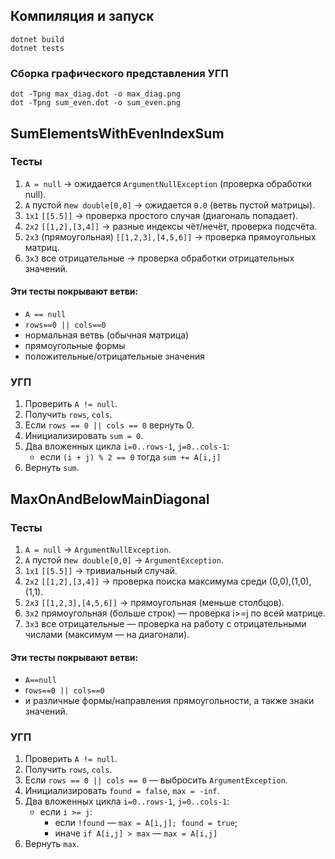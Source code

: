 ## Компиляция и запуск
```
dotnet build
dotnet tests
```
### Сборка графического представления УГП
```
dot -Tpng max_diag.dot -o max_diag.png
dot -Tpng sum_even.dot -o sum_even.png
```

## SumElementsWithEvenIndexSum

### Тесты
1. `A = null` → ожидается `ArgumentNullException` (проверка обработки null).
2. `A` пустой n`ew double[0,0]` → ожидается `0.0` (ветвь пустой матрицы).
3. `1x1` `[[5.5]]` → проверка простого случая (диагональ попадает).
4. `2x2` `[[1,2],[3,4]]` → разные индексы чёт/нечёт, проверка подсчёта.
5. `2x3` (прямоугольная) `[[1,2,3],[4,5,6]]` → проверка прямоугольных матриц.
6. `3x3` все отрицательные → проверка обработки отрицательных значений.

#### Эти тесты покрывают ветви:
- `A == null`
- `rows==0 || cols==0`
- нормальная ветвь (обычная матрица)
- прямоугольные формы
- положительные/отрицательные значения

### УГП

1. Проверить `A != null`.
2. Получить `rows`, `cols`.
3. Если `rows == 0 || cols == 0` вернуть 0.
4. Инициализировать `sum = 0`.
5. Два вложенных цикла `i=0..rows-1`, `j=0..cols-1`:
    - если `(i + j) % 2 == 0` тогда `sum += A[i,j]`
6. Вернуть `sum`.

## MaxOnAndBelowMainDiagonal

### Тесты
1. `A = null` → `ArgumentNullException`.
2. `A` пустой n`ew double[0,0]` → `ArgumentException`.
3. `1x1` `[[5.5]]` → тривиальный случай.
4. `2x2` `[[1,2],[3,4]]` → проверка поиска максимума среди (0,0),(1,0),(1,1).
5. `2x3` `[[1,2,3],[4,5,6]]` → прямоугольная (меньше столбцов).
6. `3x2` прямоугольная (больше строк) — проверка i>=j по всей матрице.
7. `3x3` все отрицательные — проверка на работу с отрицательными числами (максимум — на диагонали).

#### Эти тесты покрывают ветви:
- `A==null`
- r`ows==0 || cols==0`
- и различные формы/направления прямоугольности, а также знаки значений.

### УГП

1. Проверить `A != null`.
2. Получить `rows`, `cols`.
3. Если `rows == 0 || cols == 0` — выбросить `ArgumentException`.
4. Инициализировать `found = false`, `max = -inf`.
5. Два вложенных цикла `i=0..rows-1`, `j=0..cols-1`:
    - если `i >= j`:
        - если `!found` — `max = A[i,j]; found = true`;
        - иначе `if A[i,j] > max` — `max = A[i,j]`
6. Вернуть `max`.
